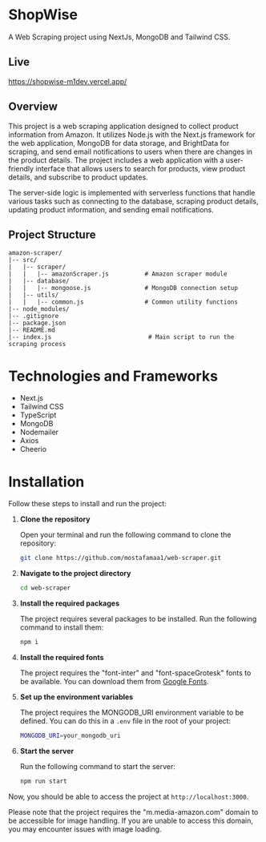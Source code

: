 # ShopWise
A Web Scraping project using NextJs, MongoDB and Tailwind CSS.

## Live 
https://shopwise-m1dev.vercel.app/

## Overview

This project is a web scraping application designed to collect product information from Amazon. It utilizes Node.js with the Next.js framework for the web application, MongoDB for data storage, and BrightData for scraping, and send email notifications to users when there are changes in the product details. The project includes a web application with a user-friendly interface that allows users to search for products, view product details, and subscribe to product updates. 

The server-side logic is implemented with serverless functions that handle various tasks such as connecting to the database, scraping product details, updating product information, and sending email notifications. 

## Project Structure

```plaintext
amazon-scraper/
|-- src/
|   |-- scraper/
|   |   |-- amazonScraper.js          # Amazon scraper module
|   |-- database/
|   |   |-- mongoose.js               # MongoDB connection setup
|   |-- utils/
|   |   |-- common.js                 # Common utility functions
|-- node_modules/
|-- .gitignore
|-- package.json
|-- README.md
|-- index.js                           # Main script to run the scraping process
```
# Technologies and Frameworks

- Next.js
- Tailwind CSS
- TypeScript
- MongoDB
- Nodemailer
- Axios
- Cheerio
# Installation

Follow these steps to install and run the project:

1. **Clone the repository**

   Open your terminal and run the following command to clone the repository:

   ```bash
   git clone https://github.com/mostafamaa1/web-scraper.git
   ```

2. **Navigate to the project directory**

   ```bash
   cd web-scraper
   ```


3. **Install the required packages**

   The project requires several packages to be installed. Run the following command to install them:

   ```bash
   npm i
   ```

4. **Install the required fonts**

   The project requires the "font-inter" and "font-spaceGrotesk" fonts to be available. You can download them from [Google Fonts](https://fonts.google.com/).

5. **Set up the environment variables**

   The project requires the MONGODB_URI environment variable to be defined. You can do this in a `.env` file in the root of your project:

   ```bash
   MONGODB_URI=your_mongodb_uri
   ```

6. **Start the server**

   Run the following command to start the server:

   ```bash
   npm run start
   ```

Now, you should be able to access the project at `http://localhost:3000`.

Please note that the project requires the "m.media-amazon.com" domain to be accessible for image handling. If you are unable to access this domain, you may encounter issues with image loading.